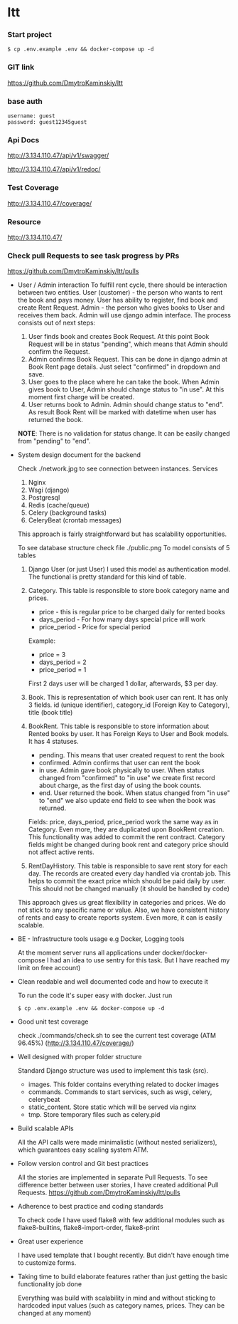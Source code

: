 # ltt

### Start project
```
$ cp .env.example .env && docker-compose up -d
```

### GIT link
https://github.com/DmytroKaminskiy/ltt

### base auth
```
username: guest
password: guest12345guest
```

### Api Docs
http://3.134.110.47/api/v1/swagger/

http://3.134.110.47/api/v1/redoc/

### Test Coverage
http://3.134.110.47/coverage/

### Resource
http://3.134.110.47/

### Check pull Requests to see task progress by PRs
https://github.com/DmytroKaminskiy/ltt/pulls


- User / Admin interaction
  To fulfill rent cycle, there should be interaction between two entities.
  User (customer) - the person who wants to rent the book and pays money.
  User has ability to register, find book and create Rent Request.
  Admin - the person who gives books to User and receives them back. Admin will use django admin interface.
  The process consists out of next steps:
    1. User finds book and creates Book Request. At this point Book Request will be in status "pending", which means that Admin should confirm the Request.
    2. Admin confirms Book Request. This can be done in django admin at Book Rent page details. Just select "confirmed" in dropdown and save.
    3. User goes to the place where he can take the book. When Admin gives book to User, Admin should change status to "in use". At this moment first charge will be created.
    4. User returns book to Admin. Admin should change status to "end". As result Book Rent will be marked with datetime when user has returned the book.

    <b>NOTE</b>: There is no validation for status change. It can be easily changed from "pending" to "end".

- System design document for the backend
 
  Check ./network.jpg to see connection between instances.
  Services
    1. Nginx
    2. Wsgi (django)
    3. Postgresql
    4. Redis (cache/queue)
    5. Celery (background tasks)
    6. CeleryBeat (crontab messages)  
    
  This approach is fairly straightforward but has scalability opportunities.
  
  To see database structure check file ./public.png
  To model consists of 5 tables
  1. Django User (or just User)
     I used this model as authentication model. The functional is pretty standard for this kind of table.
  2. Category. This table is responsible to store book category name and prices.
      - price - this is regular price to be charged daily for rented books
      - days_period - For how many days special price will work
      - price_period - Price for special period
 
     Example:
        - price = 3
        - days_period = 2
        - price_period = 1
         
        First 2 days user will be charged 1 dollar, afterwards, $3 per day.
  3. Book. This is representation of which book user can rent. It has only 3 fields. id (unique identifier), category_id (Foreign Key to Category), title (book title)
  4. BookRent. This table is responsible to store information about Rented books by user.
     It has Foreign Keys to User and Book models.
     It has 4 statuses.
        - pending. This means that user created request to rent the book
        - confirmed. Admin confirms that user can rent the book
        - in use. Admin gave book physically to user. When status changed from "confirmed" to "in use" we create first record about charge, as the first day of using the book counts.
        - end. User returned the book. When status changed from "in use" to "end" we also update end field to see when the book was returned.
     
     Fields: price, days_period, price_period work the same way as in Category. Even more, they are duplicated upon BookRent creation.
     This functionality was added to commit the rent contract. Category fields might be changed during book rent and category price should not affect active rents.
  5. RentDayHistory. This table is responsible to save rent story for each day. The records are created every day handled via crontab job.
     This helps to commit the exact price which should be paid daily by user. This should not be changed manually (it should be handled by code)

  This approach gives us great flexibility in categories and prices. We do not stick to any specific name or value.
  Also, we have consistent history of rents and easy to create reports system. Even more, it can is easily scalable.

- BE - Infrastructure tools usage e.g Docker, Logging tools

  At the moment server runs all applications under docker/docker-compose
  I had an idea to use sentry for this task. But I have reached my limit on free account)

- Clean readable and well documented code and how to execute it

  To run the code it's super easy with docker. Just run
  
  `$ cp .env.example .env && docker-compose up -d`

- Good unit test coverage
  
  check ./commands/check.sh to see the current test coverage (ATM 96.45%) (http://3.134.110.47/coverage/)

- Well designed with proper folder structure
  
  Standard Django structure was used to implement this task (src).
     - images. This folder contains everything related to docker images
     - commands. Commands to start services, such as wsgi, celery, celerybeat
     - static_content. Store static which will be served via nginx
     - tmp. Store temporary files such as celery.pid

- Build scalable APIs

  All the API calls were made minimalistic (without nested serializers), which guarantees easy scaling system ATM.

- Follow version control and Git best practices

  All the stories are implemented in separate Pull Requests. To see difference better between user stories, I have created additional Pull Requests.
  https://github.com/DmytroKaminskiy/ltt/pulls

- Adherence to best practice and coding standards 

  To check code I have used flake8 with few additional modules such as flake8-builtins, flake8-import-order, flake8-print

- Great user experience

  I have used template that I bought recently. But didn't have enough time to customize forms.

- Taking time to build elaborate features rather than just getting the basic functionality job done

  Everything was build with scalability in mind and without sticking to hardcoded input values (such as category names, prices. They can be changed at any moment)

